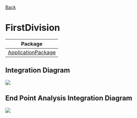 


[Back](../README.md)

# FirstDivision

| Package |
----|
[ApplicationPackage](ApplicationPackage/README.md)|

## Integration Diagram
<img src="https://plantuml.com/plantuml/svg/~1UDgCZazByq0Gnk_pAUOzzHHe-ufuAALfaue76z28Xo9bJORkqDsTCBkjYlZTfSG_u2dFQTdVxvcPqU30Q8I3ygNc3tLrNMxAkxmk2rnLHObPXaM5cwh6ihYf__seWwSElXKMCHbDH-yWSNA4QzQO2ZvnP0bWkIMCYPGalNK4iJ6Eq9jNd5p-lxf0Ixot2UA1GsVKU6p4Tn8e97m7nALf3dkLOsXNuaHnxKIDUxISw4n5MzAUB9rf3e2OgyfB_xLIzb42VC3sLfxPKTvrJsWYxiOucrdUMtTUFf_3zfxqHDh32Up6c6Npy-ktEEtXz4zpD_rM5nJQetUV0G00__-HJdq3">

## End Point Analysis Integration Diagram
<img src="https://plantuml.com/plantuml/svg/~1UDgSa55hr40Gnz_tKupruPuExd95V2X7qqigWlR0dYX82TlTCHbkinjc9wSY_UwoJLI870JdRMT-yvyVkvXTQh60MJMY-SV3_arvLtx83sK1ktrHmd89nHxkzWSeYxU75t_GsQcpNTLr5CtIjqu9YKEu9OvIq8aY1QySVXMG04nr8s29qKZgHwCTGgk_m_hLvlKbD9W0rP15mBQJ7s0n6gPke8_aEyswXIXQ47ugW1jjZZM7tjjTS87XrWNMxbD3WcaQs28FankdpL41vCpXsz3QCRKnUFMaXi2Bz-6H7EPTTm4wmkTg1LTN3TMDIrhRxVF54SrxQT0BcVGoZj3Byz9qv-_6kr2J7vZrXFbN81iDrlzXa9qpk4SJl2szxGBzXZVdLEwHJyYZHdRky11ogPvKjORbbvUHt0dvORc5QgMgLMezfez_s2QgsaoOJ5NPXBb6R_lM_Ge00F__pShbmm00">

